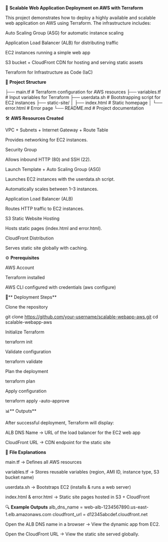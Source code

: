 🚀 **Scalable Web Application Deployment on AWS with Terraform**

This project demonstrates how to deploy a highly available and scalable web application on AWS using Terraform. The infrastructure includes:

Auto Scaling Group (ASG) for automatic instance scaling

Application Load Balancer (ALB) for distributing traffic

EC2 instances running a simple web app

S3 bucket + CloudFront CDN for hosting and serving static assets

Terraform for Infrastructure as Code (IaC)

📂 **Project Structure**

├── main.tf              # Terraform configuration for AWS resources
├── variables.tf         # Input variables for Terraform
├── userdata.sh          # Bootstrapping script for EC2 instances
├── static-site/
│   ├── index.html       # Static homepage
│   └── error.html       # Error page
└── README.md            # Project documentation

🛠️ **AWS Resources Created**

VPC + Subnets + Internet Gateway + Route Table

Provides networking for EC2 instances.

Security Group

Allows inbound HTTP (80) and SSH (22).

Launch Template + Auto Scaling Group (ASG)

Launches EC2 instances with the userdata.sh script.

Automatically scales between 1–3 instances.

Application Load Balancer (ALB)

Routes HTTP traffic to EC2 instances.

S3 Static Website Hosting

Hosts static pages (index.html and error.html).

CloudFront Distribution

Serves static site globally with caching.

⚙️ **Prerequisites**

AWS Account

Terraform
 installed

AWS CLI configured with credentials (aws configure)

🚀** Deployment Steps**

Clone the repository

git clone https://github.com/your-username/scalable-webapp-aws.git
cd scalable-webapp-aws


Initialize Terraform

terraform init


Validate configuration

terraform validate


Plan the deployment

terraform plan


Apply configuration

terraform apply -auto-approve

📊** Outputs**

After successful deployment, Terraform will display:

ALB DNS Name → URL of the load balancer for the EC2 web app

CloudFront URL → CDN endpoint for the static site

📝 **File Explanations**

main.tf → Defines all AWS resources

variables.tf → Stores reusable variables (region, AMI ID, instance type, S3 bucket name)

userdata.sh → Bootstraps EC2 (installs & runs a web server)

index.html & error.html → Static site pages hosted in S3 + CloudFront

🔍 **Example Outputs**
alb_dns_name     = web-alb-1234567890.us-east-1.elb.amazonaws.com
cloudfront_url   = d12345abcdef.cloudfront.net


Open the ALB DNS name in a browser → View the dynamic app from EC2.

Open the CloudFront URL → View the static site served globally.

